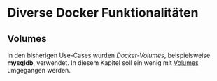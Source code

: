 # Diverse Docker Funktionalitäten


## Volumes
In den bisherigen Use-Cases wurden *Docker-Volumes*, beispielsweise **mysqldb**, verwendet.
In diesem Kapitel soll ein wenig mit [Volumes](Volumes) umgegangen werden.